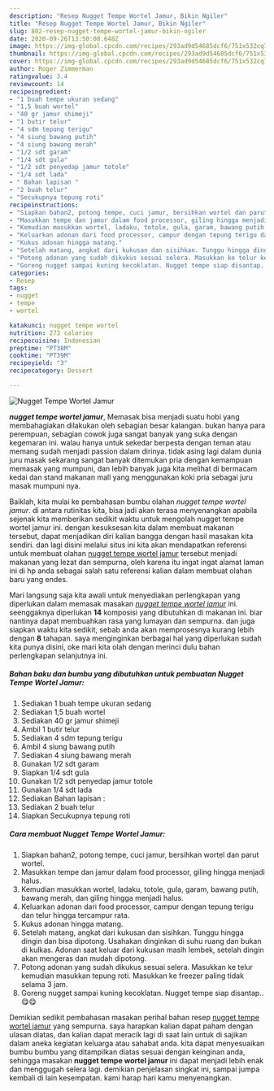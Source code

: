 ```yaml
---
description: "Resep Nugget Tempe Wortel Jamur, Bikin Ngiler"
title: "Resep Nugget Tempe Wortel Jamur, Bikin Ngiler"
slug: 802-resep-nugget-tempe-wortel-jamur-bikin-ngiler
date: 2020-09-26T13:50:08.648Z
image: https://img-global.cpcdn.com/recipes/293ad9d54685dcf6/751x532cq70/nugget-tempe-wortel-jamur-foto-resep-utama.jpg
thumbnail: https://img-global.cpcdn.com/recipes/293ad9d54685dcf6/751x532cq70/nugget-tempe-wortel-jamur-foto-resep-utama.jpg
cover: https://img-global.cpcdn.com/recipes/293ad9d54685dcf6/751x532cq70/nugget-tempe-wortel-jamur-foto-resep-utama.jpg
author: Roger Zimmerman
ratingvalue: 3.4
reviewcount: 14
recipeingredient:
- "1 buah tempe ukuran sedang"
- "1,5 buah wortel"
- "40 gr jamur shimeji"
- "1 butir telur"
- "4 sdm tepung terigu"
- "4 siung bawang putih"
- "4 siung bawang merah"
- "1/2 sdt garam"
- "1/4 sdt gula"
- "1/2 sdt penyedap jamur totole"
- "1/4 sdt lada"
- " Bahan lapisan "
- "2 buah telur"
- "Secukupnya tepung roti"
recipeinstructions:
- "Siapkan bahan2, potong tempe, cuci jamur, bersihkan wortel dan parut wortel."
- "Masukkan tempe dan jamur dalam food processor, giling hingga menjadi halus."
- "Kemudian masukkan wortel, ladaku, totole, gula, garam, bawang putih, bawang merah, dan giling hingga menjadi halus."
- "Keluarkan adonan dari food processor, campur dengan tepung terigu dan telur hingga tercampur rata."
- "Kukus adonan hingga matang."
- "Setelah matang, angkat dari kukusan dan sisihkan. Tunggu hingga dingin dan bisa dipotong. Usahakan dinginkan di suhu ruang dan bukan di kulkas. Adonan saat keluar dari kukusan masih lembek, setelah dingin akan mengeras dan mudah dipotong."
- "Potong adonan yang sudah dikukus sesuai selera. Masukkan ke telur kemudian masukkan tepung roti. Masukkan ke freezer paling tidak selama 3 jam."
- "Goreng nugget sampai kuning kecoklatan. Nugget tempe siap disantap..😋😋"
categories:
- Resep
tags:
- nugget
- tempe
- wortel

katakunci: nugget tempe wortel 
nutrition: 273 calories
recipecuisine: Indonesian
preptime: "PT38M"
cooktime: "PT39M"
recipeyield: "3"
recipecategory: Dessert

---
```



![Nugget Tempe Wortel Jamur](https://img-global.cpcdn.com/recipes/293ad9d54685dcf6/751x532cq70/nugget-tempe-wortel-jamur-foto-resep-utama.jpg)

<b><i>nugget tempe wortel jamur</i></b>, Memasak bisa menjadi suatu hobi yang membahagiakan dilakukan oleh sebagian besar kalangan. bukan hanya para perempuan, sebagian cowok juga sangat banyak yang suka dengan kegemaran ini. walau hanya untuk sekedar berpesta dengan teman atau memang sudah menjadi passion dalam dirinya. tidak asing lagi dalam dunia juru masak sekarang sangat banyak ditemukan pria dengan kemampuan memasak yang mumpuni, dan lebih banyak juga kita melihat di bermacam kedai dan stand makanan mall yang menggunakan koki pria sebagai juru masak mumpuni nya.

Baiklah, kita mulai ke pembahasan bumbu olahan <i>nugget tempe wortel jamur</i>. di antara rutinitas kita, bisa jadi akan terasa menyenangkan apabila sejenak kita memberikan sedikit waktu untuk mengolah nugget tempe wortel jamur ini. dengan kesuksesan kita dalam membuat makanan tersebut, dapat menjadikan diri kalian bangga dengan hasil masakan kita sendiri. dan lagi disini melalui situs ini kita akan mendapatkan referensi untuk membuat olahan <u>nugget tempe wortel jamur</u> tersebut menjadi makanan yang lezat dan sempurna, oleh karena itu ingat ingat alamat laman ini di hp anda sebagai salah satu referensi kalian dalam membuat olahan baru yang endes.




Mari langsung saja kita awali untuk menyediakan perlengkapan yang diperlukan dalam memasak masakan <u><i>nugget tempe wortel jamur</i></u> ini. seenggaknya diperlukan <b>14</b> komposisi yang dibutuhkan di makanan ini. biar nantinya dapat membuahkan rasa yang lumayan dan sempurna. dan juga siapkan waktu kita sedikit, sebab anda akan memprosesnya kurang lebih dengan <b>8</b> tahapan. saya menginginkan berbagai hal yang diperlukan sudah kita punya disini, oke mari kita olah dengan merinci dulu bahan perlengkapan selanjutnya ini.

<!--inarticleads1-->

##### Bahan baku dan bumbu yang dibutuhkan untuk pembuatan Nugget Tempe Wortel Jamur:

1. Sediakan 1 buah tempe ukuran sedang
1. Sediakan 1,5 buah wortel
1. Sediakan 40 gr jamur shimeji
1. Ambil 1 butir telur
1. Sediakan 4 sdm tepung terigu
1. Ambil 4 siung bawang putih
1. Sediakan 4 siung bawang merah
1. Gunakan 1/2 sdt garam
1. Siapkan 1/4 sdt gula
1. Gunakan 1/2 sdt penyedap jamur totole
1. Gunakan 1/4 sdt lada
1. Sediakan  Bahan lapisan :
1. Sediakan 2 buah telur
1. Siapkan Secukupnya tepung roti




<!--inarticleads2-->

##### Cara membuat Nugget Tempe Wortel Jamur:

1. Siapkan bahan2, potong tempe, cuci jamur, bersihkan wortel dan parut wortel.
1. Masukkan tempe dan jamur dalam food processor, giling hingga menjadi halus.
1. Kemudian masukkan wortel, ladaku, totole, gula, garam, bawang putih, bawang merah, dan giling hingga menjadi halus.
1. Keluarkan adonan dari food processor, campur dengan tepung terigu dan telur hingga tercampur rata.
1. Kukus adonan hingga matang.
1. Setelah matang, angkat dari kukusan dan sisihkan. Tunggu hingga dingin dan bisa dipotong. Usahakan dinginkan di suhu ruang dan bukan di kulkas. Adonan saat keluar dari kukusan masih lembek, setelah dingin akan mengeras dan mudah dipotong.
1. Potong adonan yang sudah dikukus sesuai selera. Masukkan ke telur kemudian masukkan tepung roti. Masukkan ke freezer paling tidak selama 3 jam.
1. Goreng nugget sampai kuning kecoklatan. Nugget tempe siap disantap..😋😋




Demikian sedikit pembahasan masakan perihal bahan resep <u>nugget tempe wortel jamur</u> yang sempurna. saya harapkan kalian dapat paham dengan ulasan diatas, dan kalian dapat meracik lagi di saat lain untuk di sajikan dalam aneka kegiatan keluarga atau sahabat anda. kita dapat menyesuaikan bumbu bumbu yang ditampilkan diatas sesuai dengan keinginan anda, sehingga masakan <b>nugget tempe wortel jamur</b> ini dapat menjadi lebih enak dan menggugah selera lagi. demikian penjelasan singkat ini, sampai jumpa kembali di lain kesempatan. kami harap hari kamu menyenangkan.
